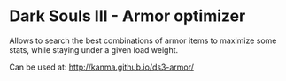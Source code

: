 # Dark Souls III - Armor optimizer

Allows to search the best combinations of armor items to maximize some stats, while
staying under a given load weight.

Can be used at: http://kanma.github.io/ds3-armor/
